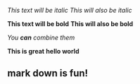 *This text will be italic*
_This will also be italic_

**This text will be bold**
__This will also be bold__

_You **can** combine them_

**This is great**
__hello world__

## mark down is fun!
